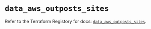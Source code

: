 # `data_aws_outposts_sites`

Refer to the Terraform Registory for docs: [`data_aws_outposts_sites`](https://www.terraform.io/docs/providers/aws/d/outposts_sites).
